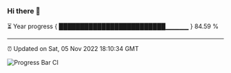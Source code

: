 ### Hi there 👋

⏳ Year progress { █████████████████████████▁▁▁▁▁ } 84.59 %

---

⏰ Updated on Sat, 05 Nov 2022 18:10:34 GMT

![Progress Bar CI](https://github.com/Shyam-Makwana/GitHub-Actions-Demo/workflows/Progress%20Bar%20CI/badge.svg)

